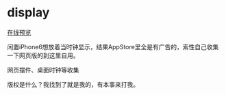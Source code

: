 # display

[在线预览](https://display.suoshuo.top)

闲置iPhone6想放着当时钟显示，结果AppStore里全是有广告的，索性自己收集一下网页版的到这里自用。

网页摆件、桌面时钟等收集

版权是什么？我找到了就是我的，有本事来打我。
